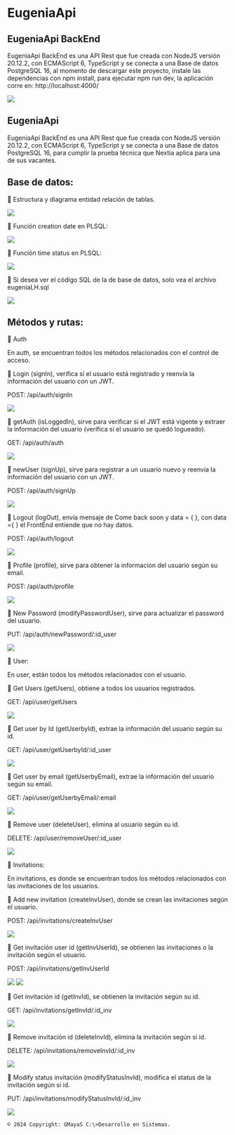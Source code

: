 # EugeniaApi
## EugeniaApi BackEnd

EugeniaApi BackEnd es una API Rest que fue creada con NodeJS versión 20.12.2, con ECMAScript 6, TypeScript y se conecta a una Base de datos PostgreSQL 16, al momento de descargar este proyecto, instale las dependencias con npm install, para ejecutar npm run dev, la aplicación corre en:  http://localhost:4000/

![](/images/01-A.png)

## EugeniaApi

EugeniaApi BackEnd es una API Rest que fue creada con NodeJS versión 20.12.2, con ECMAScript 6, TypeScript y se conecta a una Base de datos PostgreSQL 16, para cumplir la prueba técnica que Nextia aplica para una de sus vacantes.

## Base de datos:

🙂 Estructura y diagrama entidad relación de tablas. 

![](/images/18.png)

🙂 Función creation date en PLSQL:

![](/images/19.png)

🙂 Función time status en PLSQL:

![](/images/20.png)

🙂 Si desea ver el código SQL de la de base de datos, solo vea el archivo eugeniaLH.sql

![](/images/17.png)

## Métodos y rutas:

🙂 Auth

En auth, se encuentran todos los métodos relacionados con el control de acceso.

🙂 Login (signIn), verifica si el usuario está registrado y reenvía la información del usuario con un JWT. 

POST: /api/auth/signIn

![](/images/02.png)

🙂 getAuth (isLoggedIn), sirve para verificar si el JWT está vigente y extraer la información del usuario (verifica si el usuario se quedó logueado).

GET: /api/auth/auth

![](/images/02-A.png)
 
🙂 newUser (signUp), sirve para registrar a un usuario nuevo y reenvía la información del usuario con un JWT. 

POST: /api/auth/signUp

![](/images/03.png)

🙂 Logout (logOut), envía mensaje de Come back soon y data = { }, con data ={ } el FrontEnd entiende que no hay datos.

POST: /api/auth/logout

![](/images/04.png)

🙂 Profile (profile), sirve para obtener la información del usuario según su email.

POST: /api/auth/profile

![](/images/08.png)

🙂 New Password (modifyPasswordUser), sirve para actualizar el password del usuario.

PUT: /api/auth/newPassword/:id_user

![](/images/07.png)

🙂 User:

En user, están todos los métodos relacionados con el usuario.

🙂 Get Users (getUsers), obtiene a todos los usuarios registrados.

GET: /api/user/getUsers

![](/images/11.png)

🙂 Get user by Id (getUserbyId), extrae la información del usuario según su id.

GET: /api/user/getUserbyId/:id_user

![](/images/09.png)

🙂 Get user by email (getUserbyEmail), extrae la información del usuario según su email.

GET: /api/user/getUserbyEmail/:email

![](/images/10-A.png)

🙂 Remove user (deleteUser), elimina al usuario según su id.

DELETE: /api/user/removeUser/:id_user

![](/images/06.png)

🙂 Invitations:

En invitations, es donde se encuentran todos los métodos relacionados con las invitaciones de los usuarios.

🙂 Add new invitation (createInvUser), donde se crean las invitaciones según el usuario.

POST: /api/invitations/createInvUser

![](/images/14.png)

🙂 Get invitación user id (getInvUserId), se obtienen las invitaciones o la invitación según el usuario.

POST: /api/invitations/getInvUserId

![](/images/13-A.png)
![](/images/13.png)

🙂 Get invitación id (getInvId), se obtienen la invitación según su id.

GET: /api/invitations/getInvId/:id_inv

![](/images/12.png)

🙂 Remove invitación id (deleteInvId), elimina la invitación según si id.

DELETE: /api/invitations/removeInvId/:id_inv

![](/images/16.png)

🙂 Modify status invitación (modifyStatusInvId), modifica el status de la invitación según si id.

PUT: /api/invitations/modifyStatusInvId/:id_inv

![](/images/15.png)

`© 2024 Copyright: GMayaS C:\>Desarrollo en Sistemas.`